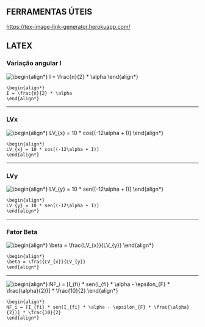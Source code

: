 ## FERRAMENTAS ÚTEIS

https://tex-image-link-generator.herokuapp.com/

## LATEX

### Variação angular I

<img src=
"https://render.githubusercontent.com/render/math?math=%5Clarge+%5Cdisplaystyle+%5Cbegin%7Balign%2A%7D%0AI+%3D+%5Cfrac%7Bn%7D%7B2%7D+%2A+%5Calpha%0A%5Cend%7Balign%2A%7D%0A" 
alt="\begin{align*}
I = \frac{n}{2} * \alpha
\end{align*}
">

```
\begin{align*}
I = \frac{n}{2} * \alpha
\end{align*}
```

-------------------------

### LVx

<img src=
"https://render.githubusercontent.com/render/math?math=%5Cdisplaystyle+%5Cbegin%7Balign%2A%7D%0ALV_%7Bx%7D+%3D+10+%2A+cos%5B%28-12%5Calpha+%2B+I%29%5D%0A%5Cend%7Balign%2A%7D%0A" 
alt="\begin{align*}
LV_{x} = 10 * cos[(-12\alpha + I)]
\end{align*}
">

```
\begin{align*}
LV_{x} = 10 * cos[(-12\alpha + I)]
\end{align*}
```

-------------------------

### LVy

<img src=
"https://render.githubusercontent.com/render/math?math=%5Cdisplaystyle+%5Cbegin%7Balign%2A%7D%0ALV_%7By%7D+%3D+10+%2A+sen%5B%28-12%5Calpha+%2B+I%29%5D%0A%5Cend%7Balign%2A%7D%0A" 
alt="\begin{align*}
LV_{y} = 10 * sen[(-12\alpha + I)]
\end{align*}
">

```
\begin{align*}
LV_{y} = 10 * sen[(-12\alpha + I)]
\end{align*}
```

-------------------------

### Fator Beta

<img src=
"https://render.githubusercontent.com/render/math?math=%5Cdisplaystyle+%5Cbegin%7Balign%2A%7D%0A%5Cbeta+%3D+%5Cfrac%7BLV_%7Bx%7D%7D%7BLV_%7By%7D%7D%0A%5Cend%7Balign%2A%7D%0A" 
alt="\begin{align*}
\beta = \frac{LV_{x}}{LV_{y}}
\end{align*}
">

```
\begin{align*}
\beta = \frac{LV_{x}}{LV_{y}}
\end{align*}
```

-------------------------

<img src=
"https://render.githubusercontent.com/render/math?math=%5Clarge+%5Cdisplaystyle+%5Cbegin%7Balign%2A%7D%0ANF_i+%3D+%5BI_%7Bfi%7D+%2A+sen%28I_%7Bfi%7D+%2A+%5Calpha+-+%5Cepsilon_%7BF%7D+%2A+%5Cfrac%7B%5Calpha%7D%7B2%7D%29%5D+%2A+%5Cfrac%7B10%7D%7B2%7D%0A%5Cend%7Balign%2A%7D%0A" 
alt="\begin{align*}
NF_i = [I_{fi} * sen(I_{fi} * \alpha - \epsilon_{F} * \frac{\alpha}{2})] * \frac{10}{2}
\end{align*}
">

```
\begin{align*}
NF_i = [I_{fi} * sen(I_{fi} * \alpha - \epsilon_{F} * \frac{\alpha}{2})] * \frac{10}{2}
\end{align*}
```
